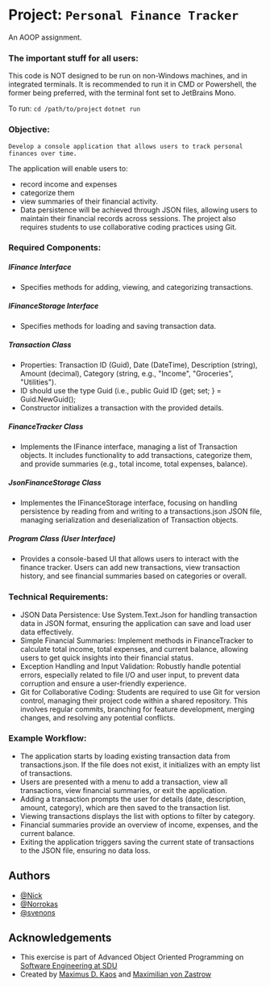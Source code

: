 # Project: `Personal Finance Tracker`
An AOOP assignment.

### The important stuff for all users:
This code is NOT designed to be run on non-Windows machines, and in integrated terminals. It is recommended to run it in CMD or Powershell, the former being preferred, with the terminal font set to JetBrains Mono.

To run:
`cd /path/to/project`
`dotnet run`

### Objective: 
`Develop a console application that allows users to track personal finances over time. `

The application will enable users to:
- record income and expenses
- categorize them
- view summaries of their financial activity. 
- Data persistence will be achieved through JSON files, allowing users to maintain their financial records across sessions.
The project also requires students to use collaborative coding practices using Git.

### Required Components:
##### IFinance Interface
- Specifies methods for adding, viewing, and categorizing transactions.
##### IFinanceStorage Interface
- Specifies methods for loading and saving transaction data.
##### Transaction Class
- Properties: Transaction ID (Guid), Date (DateTime), Description (string), Amount (decimal), Category (string, e.g., "Income", "Groceries", "Utilities").
- ID should use the type Guid (i.e., public Guid ID {get; set; } = Guid.NewGuid();
- Constructor initializes a transaction with the provided details.
##### FinanceTracker Class
- Implements the IFinance interface, managing a list of Transaction objects. It includes functionality to add transactions, categorize them, and provide summaries (e.g., total income, total expenses, balance).
##### JsonFinanceStorage Class
- Implementes the IFinanceStorage interface, focusing on handling persistence by reading from and writing to a transactions.json JSON file, managing serialization and deserialization of Transaction objects.
##### Program Class (User Interface)
- Provides a console-based UI that allows users to interact with the finance tracker. Users can add new transactions, view transaction history, and see financial summaries based on categories or overall.

### Technical Requirements:
- JSON Data Persistence: Use System.Text.Json for handling transaction data in JSON format, ensuring the application can save and load user data effectively.
- Simple Financial Summaries: Implement methods in FinanceTracker to calculate total income, total expenses, and current balance, allowing users to get quick insights into their financial status.
- Exception Handling and Input Validation: Robustly handle potential errors, especially related to file I/O and user input, to prevent data corruption and ensure a user-friendly experience.
- Git for Collaborative Coding: Students are required to use Git for version control, managing their project code within a shared repository. This involves regular commits, branching for feature development, merging changes, and resolving any potential conflicts.

### Example Workflow:
- The application starts by loading existing transaction data from transactions.json. If the file does not exist, it initializes with an empty list of transactions.
- Users are presented with a menu to add a transaction, view all transactions, view financial summaries, or exit the application.
- Adding a transaction prompts the user for details (date, description, amount, category), which are then saved to the transaction list.
- Viewing transactions displays the list with options to filter by category.
- Financial summaries provide an overview of income, expenses, and the current balance.
- Exiting the application triggers saving the current state of transactions to the JSON file, ensuring no data loss.


## Authors

- [@Nick](https://github.com/nicki419)
- [@Norrokas](https://github.com/Norrokas)
- [@svenons](https://github.com/svenons/)


## Acknowledgements

 - This exercise is part of Advanced Object Oriented Programming on [Software Engineering at SDU](https://mitsdu.dk/en/mit_studie/bachelor/softwareengineering_bachelor_soenderborg)
 - Created by [Maximus D. Kaos](https://github.com/MaxDKaos/) and [Maximilian von Zastrow](https://github.com/vzastrow)

